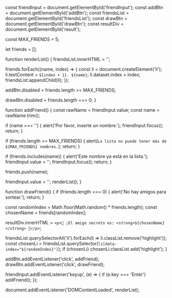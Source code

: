 const friendInput = document.getElementById('friendInput');
const addBtn = document.getElementById('addBtn');
const friendsList = document.getElementById('friendsList');
const drawBtn = document.getElementById('drawBtn');
const resultDiv = document.getElementById('result');

const MAX_FRIENDS = 5;

let friends = [];

function renderList() {
  friendsList.innerHTML = '';

  friends.forEach((name, index) => {
    const li = document.createElement('li');
    li.textContent = `${index + 1}. ${name}`;
    li.dataset.index = index;
    friendsList.appendChild(li);
  });

  addBtn.disabled = friends.length >= MAX_FRIENDS;

  drawBtn.disabled = friends.length === 0;
}

function addFriend() {
  const rawName = friendInput.value;
  const name = rawName.trim();

  if (name === '') {
    alert('Por favor, inserte un nombre.');
    friendInput.focus();
    return;
  }

  if (friends.length >= MAX_FRIENDS) {
    alert(`La lista no puede tener más de ${MAX_FRIENDS} nombres.`);
    return;
  }

  if (friends.includes(name)) {
    alert('Este nombre ya está en la lista.');
    friendInput.value = '';
    friendInput.focus();
    return;
  }

  friends.push(name);

 
  friendInput.value = '';
  renderList();
}


function drawFriend() {
  if (friends.length === 0) {
    alert('No hay amigos para sortear.');
    return;
  }

 
  const randomIndex = Math.floor(Math.random() * friends.length);
  const chosenName = friends[randomIndex];


  resultDiv.innerHTML = `<p>🎉 ¡El amigo secreto es: <strong>${chosenName}</strong> 🎉</p>`;

  friendsList.querySelectorAll('li').forEach(li => li.classList.remove('highlight'));
  const chosenLi = friendsList.querySelector(`li[data-index="${randomIndex}"]`);
  if (chosenLi) chosenLi.classList.add('highlight');
}


addBtn.addEventListener('click', addFriend);
drawBtn.addEventListener('click', drawFriend);


friendInput.addEventListener('keyup', (e) => {
  if (e.key === 'Enter') addFriend();
});


document.addEventListener('DOMContentLoaded', renderList);
